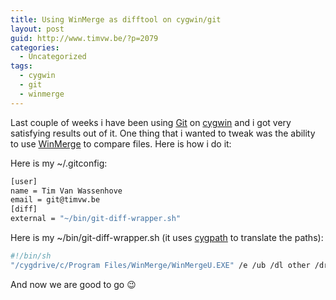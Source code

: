 ```yaml
---
title: Using WinMerge as difftool on cygwin/git
layout: post
guid: http://www.timvw.be/?p=2079
categories:
  - Uncategorized
tags:
  - cygwin
  - git
  - winmerge
---
```

Last couple of weeks i have been using [Git](http://git-scm.com/) on [cygwin](http://www.cygwin.com) and i got very satisfying results out of it. One thing that i wanted to tweak was the ability to use [WinMerge](http://winmerge.org/) to compare files. Here is how i do it:

Here is my ~/.gitconfig:

```bash
[user]	  
name = Tim Van Wassenhove	  
email = git@timvw.be
[diff]
external = "~/bin/git-diff-wrapper.sh"
```

Here is my ~/bin/git-diff-wrapper.sh (it uses [cygpath](http://www.cygwin.com/cygwin-ug-net/using-utils.html) to translate the paths):

```bash
#!/bin/sh
"/cygdrive/c/Program Files/WinMerge/WinMergeU.EXE" /e /ub /dl other /dr local "\`cygpath -aw $1\`" "\`cygpath -aw $2\`" "\`cygpath -aw $5\`"
```

And now we are good to go 😉
